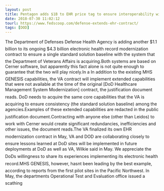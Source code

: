 ```yaml
---
layout: post
title: Pentagon adds $1B to EHR price tag to ensure interoperability with VA
date: 2018-07-30 11:02:12
tourl: https://www.fedscoop.com/defense-extends-ehr-contract/
tags: [DOD]
---
```

The Department of Defenses Defense Health Agency is adding another $1.1 billion to its ongoing $4.3 billion electronic health record modernization contract to ensure a single standard solution baseline with the system that the Department of Veterans Affairs is acquiring.Both systems are based on Cerner software, but apparently this fact alone is not quite enough to guarantee that the two will play nicely.In a In addition to the existing MHS GENESIS capabilities, the VA contract will implement extended capabilities that were not available at the time of the original [DoD Healthcare Management System Modernization] contract, the justification document reads. DoD needs to acquire the same core capabilities that the VA is acquiring to ensure consistency (the standard solution baseline) among the agencies.Examples of these extended capabilities are redacted in the public justification document.Contracting with anyone else (other than Leidos) to work with Cerner would create significant redundancies, inefficiencies and other issues, the document reads.The VA finalized its own EHR modernization contract in May, VA and DOD are collaborating closely to ensure lessons learned at DoD sites will be implemented in future deployments at DoD as well as VA, Wilkie said in May. We appreciate the DoDs willingness to share its experiences implementing its electronic health record.MHS GENESIS, however, hasnt been leading by the best example, according to reports from the first pilot sites in the Pacific Northwest. In May, the departments Operational Test and Evaluation office issued a scathing 